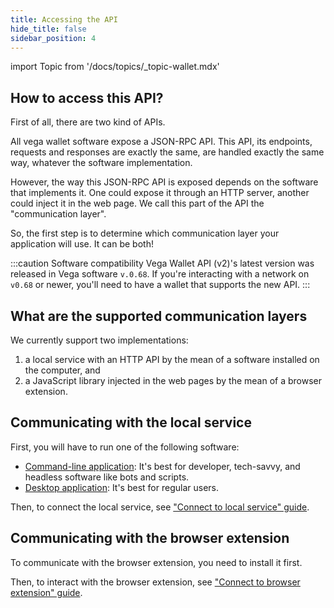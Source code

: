```yaml
---
title: Accessing the API
hide_title: false
sidebar_position: 4
---
```


import Topic from '/docs/topics/_topic-wallet.mdx'

<Topic />

## How to access this API?

First of all, there are two kind of APIs.

All vega wallet software expose a JSON-RPC API. This API, its endpoints, requests and responses are exactly the same, are handled exactly the same way, whatever the software implementation.

However, the way this JSON-RPC API is exposed depends on the software that implements it. One could expose it through an HTTP server, another could inject it in the web page. We call this part of the API the "communication layer".

So, the first step is to determine which communication layer your application will use. It can be both!

:::caution Software compatibility
Vega Wallet API (v2)'s latest version was released in Vega software `v.0.68`. If you're interacting with a network on `v0.68` or newer, you'll need to have a wallet that supports the new API.
:::

## What are the supported communication layers

We currently support two implementations:

1. a local service with an HTTP API by the mean of a software installed on the computer, and
2. a JavaScript library injected in the web pages by the mean of a browser extension.

## Communicating with the local service

First, you will have to run one of the following software:

- [Command-line application](../../tools/vega-wallet/CLI-wallet/index.md): It's best for developer, tech-savvy, and headless software like bots and scripts.
- [Desktop application](../../tools/vega-wallet/desktop-app/index.md): It's best for regular users.

Then, to connect the local service, see ["Connect to local service" guide](./how-to/connect-to-local-service.md).

## Communicating with the browser extension

To communicate with the browser extension, you need to install it first.

Then, to interact with the browser extension, see ["Connect to browser extension" guide](./how-to/_connect-to-browser-extension.md).


